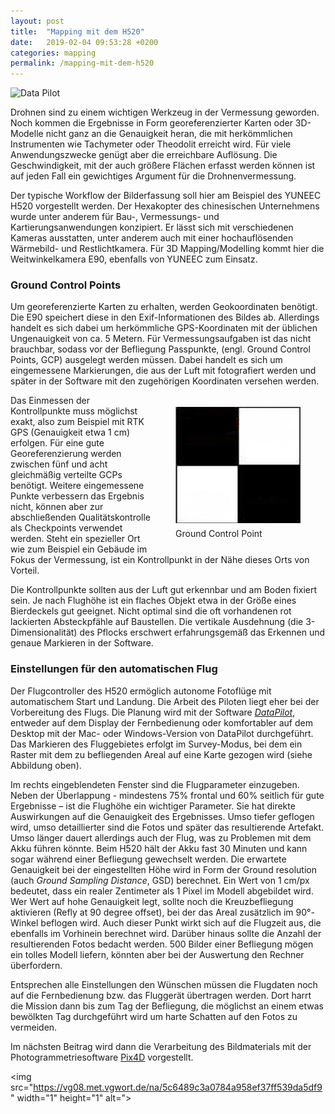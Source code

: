 ```yaml
---
layout: post
title:  "Mapping mit dem H520"
date:   2019-02-04 09:53:28 +0200
categories: mapping
permalink: /mapping-mit-dem-h520
---
```



![Data Pilot]({{site.url}}/images/data-pilot.jpg)

Drohnen sind zu einem wichtigen Werkzeug in der Vermessung geworden. Noch kommen die Ergebnisse in Form georeferenzierter Karten oder 3D-Modelle nicht ganz an die Genauigkeit heran, die mit herkömmlichen Instrumenten wie Tachymeter oder Theodolit erreicht wird. Für viele Anwendungszwecke genügt aber die erreichbare Auflösung. Die Geschwindigkeit, mit der auch größere Flächen erfasst werden können ist auf jeden Fall ein gewichtiges Argument für die Drohnenvermessung.

<!--more-->

Der typische Workflow der Bilderfassung soll hier am Beispiel des YUNEEC H520 vorgestellt werden. Der Hexakopter des chinesischen Unternehmens wurde unter anderem für Bau-, Vermessungs- und Kartierungsanwendungen konzipiert. Er lässt sich mit verschiedenen Kameras ausstatten, unter anderem auch mit einer hochauflösenden Wärmebild- und Restlichtkamera. Für 3D Mapping/Modelling kommt hier die Weitwinkelkamera E90, ebenfalls von YUNEEC zum Einsatz.

### Ground Control Points
Um georeferenzierte Karten zu erhalten, werden Geokoordinaten benötigt. Die E90 speichert diese in den Exif-Informationen des Bildes ab. Allerdings handelt es sich dabei um herkömmliche GPS-Koordinaten mit der üblichen Ungenauigkeit von ca. 5 Metern. Für Vermessungsaufgaben ist das nicht brauchbar, sodass vor der Befliegung Passpunkte, (engl. Ground Control Points, GCP) ausgelegt werden müssen. Dabei handelt es sich um eingemessene Markierungen, die aus der Luft mit fotografiert werden und später in der Software mit den zugehörigen Koordinaten versehen werden.

<figure style="float: right;" hspace="20">
	<img  vspace="5" width="200" caption ="GCP" src="/images/ground-control-point.jpg" alt="Ground Control Point">
	<figcaption>      Ground Control Point</figcaption>
</figure>


 Das Einmessen der Kontrollpunkte muss möglichst exakt, also zum Beispiel mit RTK GPS (Genauigkeit etwa 1 cm) erfolgen. Für eine gute Georeferenzierung werden zwischen fünf und acht gleichmäßig verteilte GCPs benötigt. Weitere eingemessene Punkte verbessern das Ergebnis nicht, können aber zur abschließenden Qualitätskontrolle als Checkpoints verwendet werden. Steht ein spezieller Ort wie zum Beispiel ein Gebäude im Fokus der Vermessung, ist ein Kontrollpunkt in der Nähe dieses Orts von Vorteil.

Die Kontrollpunkte sollten aus der Luft gut erkennbar und am Boden fixiert sein. Je nach Flughöhe ist ein flaches Objekt etwa in der Größe eines Bierdeckels gut geeignet. Nicht optimal sind die oft vorhandenen rot lackierten Absteckpfähle auf Baustellen. Die vertikale Ausdehnung (die 3-Dimensionalität) des Pflocks erschwert erfahrungsgemäß das Erkennen und genaue Markieren in der Software.


### Einstellungen für den automatischen Flug
Der Flugcontroller des H520 ermöglich autonome Fotoflüge mit automatischem Start und Landung. Die Arbeit des Piloten liegt eher bei der Vorbereitung des Flugs. Die Planung wird mit der Software *[DataPilot][datapilot]*, entweder auf dem Display der Fernbedienung oder komfortabler auf dem Desktop mit der Mac- oder Windows-Version von DataPilot durchgeführt. Das Markieren des Fluggebietes erfolgt im Survey-Modus, bei dem ein Raster mit dem zu befliegenden Areal auf eine Karte gezogen wird (siehe Abbildung oben).

Im rechts eingeblendeten Fenster sind die Flugparameter einzugeben. Neben der Überlappung - mindestens 75% frontal und 60% seitlich für gute Ergebnisse – ist die Flughöhe ein wichtiger Parameter. Sie hat direkte Auswirkungen auf die Genauigkeit des Ergebnisses. Umso tiefer geflogen wird, umso detaillierter sind die Fotos und später das resultierende Artefakt. Umso länger dauert allerdings auch der Flug, was zu Problemen mit dem Akku führen könnte. Beim H520 hält der Akku fast 30 Minuten und kann sogar während einer Befliegung gewechselt werden. Die erwartete Genauigkeit bei der eingestellten Höhe wird in Form der Ground resolution (auch *Ground Sampling Distance*, GSD) berechnet. Ein Wert von 1 cm/px bedeutet, dass ein realer Zentimeter als 1 Pixel im Modell abgebildet wird. Wer Wert auf hohe Genauigkeit legt, sollte noch die Kreuzbefliegung aktivieren (Refly at 90 degree offset), bei der das Areal zusätzlich im 90°-Winkel beflogen wird. Auch dieser Punkt wirkt sich auf die Flugzeit aus, die ebenfalls im Vorhinein berechnet wird. Darüber hinaus sollte die Anzahl der resultierenden Fotos bedacht werden. 500 Bilder einer Befliegung mögen ein tolles Modell liefern, könnten aber bei der Auswertung den Rechner überfordern.

Entsprechen alle Einstellungen den Wünschen müssen die Flugdaten noch auf die Fernbedienung bzw. das Fluggerät übertragen werden. Dort harrt die Mission dann bis zum Tag der Befliegung, die möglichst an einem etwas bewölkten Tag durchgeführt wird um harte Schatten auf den Fotos zu vermeiden.

 Im nächsten Beitrag wird dann die Verarbeitung des Bildmaterials mit der Photogrammetriesoftware [Pix4D][pix4d] vorgestellt.

[pix4d]: https://www.pix4d.com
[datapilot]: http://de.commercial.yuneec.com/comm-de-datapilot

<img src="https://vg08.met.vgwort.de/na/5c6489c3a0784a958ef37ff539da5df9" width="1" height="1" alt=">
